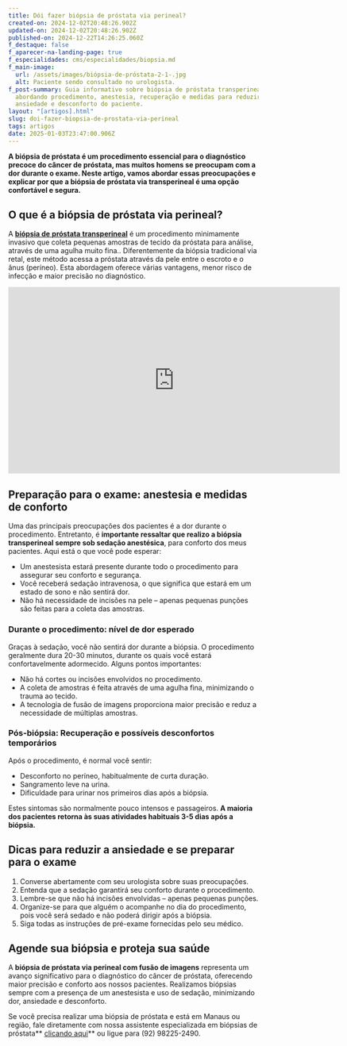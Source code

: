 ```yaml
---
title: Dói fazer biópsia de próstata via perineal?
created-on: 2024-12-02T20:48:26.902Z
updated-on: 2024-12-02T20:48:26.902Z
published-on: 2024-12-22T14:26:25.060Z
f_destaque: false
f_aparecer-na-landing-page: true
f_especialidades: cms/especialidades/biopsia.md
f_main-image:
  url: /assets/images/biópsia-de-próstata-2-1-.jpg
  alt: Paciente sendo consultado no urologista.
f_post-summary: Guia informativo sobre biópsia de próstata transperineal,
  abordando procedimento, anestesia, recuperação e medidas para reduzir
  ansiedade e desconforto do paciente.
layout: "[artigos].html"
slug: doi-fazer-biopsia-de-prostata-via-perineal
tags: artigos
date: 2025-01-03T23:47:00.906Z
---
```

**A biópsia de próstata é um procedimento essencial para o diagnóstico precoce do câncer de próstata, mas muitos homens se preocupam com a dor durante o exame. Neste artigo, vamos abordar essas preocupações e explicar por que a biópsia de próstata via transperineal é uma opção confortável e segura.**

## **O que é a biópsia de próstata via perineal?**

A [**biópsia de** **próstata** **transperineal**](https://uroconsult.com.br/artigos/biopsia-de-prostata-transperineal-em-manaus/) é um procedimento minimamente invasivo que coleta pequenas amostras de tecido da próstata para análise, através de uma agulha muito fina.. Diferentemente da biópsia tradicional via retal, este método acessa a próstata através da pele entre o escroto e o ânus (períneo). Esta abordagem oferece várias vantagens, menor risco de infecção e maior precisão no diagnóstico.

<iframe width="668" height="376" src="https://www.youtube.com/embed/MnAOA5Kqe4o?list=PL2N9o0WBU1CbmikxiHCPDmwSOgMDwncQ6" title="Biópsia de próstata transperineal com fusão de imagens" frameborder="0" allow="accelerometer; autoplay; clipboard-write; encrypted-media; gyroscope; picture-in-picture; web-share" referrerpolicy="strict-origin-when-cross-origin" allowfullscreen></iframe>

## **Preparação para o exame: anestesia e medidas de conforto**

Uma das principais preocupações dos pacientes é a dor durante o procedimento. Entretanto, é **importante ressaltar que realizo a biópsia transperineal sempre sob sedação anestésica**, para conforto dos meus pacientes. Aqui está o que você pode esperar:

* Um anestesista estará presente durante todo o procedimento para assegurar seu conforto e segurança.
* Você receberá sedação intravenosa, o que significa que estará em um estado de sono e não sentirá dor.
* Não há necessidade de incisões na pele – apenas pequenas punções são feitas para a coleta das amostras.

### **Durante o procedimento: nível de dor esperado**

Graças à sedação, você não sentirá dor durante a biópsia. O procedimento geralmente dura 20-30 minutos, durante os quais você estará confortavelmente adormecido. Alguns pontos importantes:

* Não há cortes ou incisões envolvidos no procedimento.
* A coleta de amostras é feita através de uma agulha fina, minimizando o trauma ao tecido.
* A tecnologia de fusão de imagens proporciona maior precisão e reduz a necessidade de múltiplas amostras.

### **Pós-biópsia: Recuperação e possíveis desconfortos temporários**

Após o procedimento, é normal você sentir:

* Desconforto no períneo, habitualmente de curta duração.
* Sangramento leve na urina.
* Dificuldade para urinar nos primeiros dias após a biópsia.

Estes sintomas são normalmente pouco intensos e passageiros. **A maioria dos pacientes retorna às suas atividades habituais 3-5 dias após a biópsia.**

## **Dicas para reduzir a ansiedade e se preparar para o exame**

1. Converse abertamente com seu urologista sobre suas preocupações.
2. Entenda que a sedação garantirá seu conforto durante o procedimento.
3. Lembre-se que não há incisões envolvidas – apenas pequenas punções.
4. Organize-se para que alguém o acompanhe no dia do procedimento, pois você será sedado e não poderá dirigir após a biópsia.
5. Siga todas as instruções de pré-exame fornecidas pelo seu médico.

## **Agende sua biópsia e proteja sua saúde**

A **biópsia de próstata via perineal com fusão de imagens** representa um avanço significativo para o diagnóstico do câncer de próstata, oferecendo maior precisão e conforto aos nossos pacientes. Realizamos biópsias sempre com a presença de um anestesista e uso de sedação, minimizando dor, ansiedade e desconforto.

Se você precisa realizar uma biópsia de próstata e está em Manaus ou região, fale diretamente com nossa assistente especializada em biópsias de próstata** [clicando aqui](https://api.whatsapp.com/send?phone=5592982252490)** ou ligue para (92) 98225-2490.